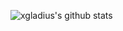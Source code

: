![xgladius's github stats](https://github-readme-stats.vercel.app/api?username=xgladius&count_private=true&show_icons=true&theme=material-palenight)

